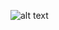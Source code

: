 ![alt text]([http://www.image-heberg.fr/files/17181977802989591788.png](https://i.postimg.cc/WzDjXsCJ/bot-cin-nobg.png))
